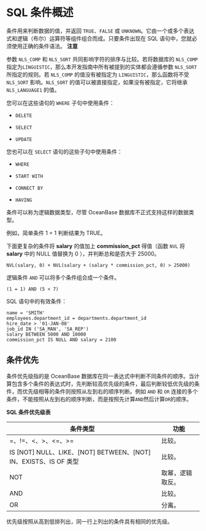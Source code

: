 SQL 条件概述 
=============================



条件用来判断数据的值，并返回 `TRUE`、`FALSE` 或 `UNKNOWN`。它由一个或多个表达式和逻辑（布尔）运算符等组件组合而成。只要条件出现在 SQL 语句中，您就必须使用正确的条件语法。
**注意**



参数 `NLS_COMP` 和 `NLS_SORT` 共同影响字符的排序与比较。若将数据库的 `NLS_COMP` 指定为`LINGUISTIC`，那么本开发指南中所有被提到的实体都会遵循参数 `NLS_SORT` 所指定的规则。若 `NLS_COMP` 的值没有被指定为 `LINGUISTIC`，那么函数将不受 `NLS_SORT` 影响。`NLS_SORT` 的值可以被直接指定，如果没有被指定，它将继承 `NLS_LANGUAGE1` 的值。

您可以在这些语句的 `WHERE` 子句中使用条件：

* `DELETE`

* `SELECT`

* `UPDATE`




您也可以在 `SELECT` 语句的这些子句中使用条件：

* `WHERE`

* `START WITH`

* `CONNECT BY`

* `HAVING`




条件可以称为逻辑数据类型，尽管 OceanBase 数据库不正式支持这样的数据类型。

例如，简单条件 1 = 1 判断结果为 TRUE。

下面更复杂的条件将 **salary** 的值加上 **commission_pct** 得值（函数 `NVL` 将 **salary** 中的 NULL 值替换为 0 ），并判断总和是否大于 25000。

    NVL(salary, 0) + NVL(salary + (salary * commission_pct, 0) > 25000)



逻辑条件 `AND` 可以将多个条件组合成一个条件。

    (1 = 1) AND (5 < 7)



SQL 语句中的有效条件：

    name = 'SMITH'
    employees.department_id = departments.department_id
    hire_date > '01-JAN-08'
    job_id IN ('SA_MAN', 'SA_REP')
    salary BETWEEN 5000 AND 10000
    commission_pct IS NULL AND salary = 2100



条件优先 
----------------

条件优先级指的是 OceanBase 数据库在同一表达式中判断不同条件的顺序。当计算包含多个条件的表达式时，先判断较高优先级的条件，最后判断较低优先级的条件，而优先级相等的条件则按照从左到右的顺序判断。例如 `AND` 和 `OR` 连接的多个条件，不能按照从左到右的顺序判断，而是按照先计算`AND`然后计算`OR`的顺序。

**SQL 条件优先级表** 


|                              条件类型                               |    功能    |
|-----------------------------------------------------------------|----------|
| =、!=、\<、\>、\<=、\>=                                              | 比较。      |
| IS \[NOT\] NULL、LIKE、\[NOT\] BETWEEN、\[NOT\] IN、EXISTS、IS OF 类型 | 比较。      |
| NOT                                                             | 取幂，逻辑取反。 |
| AND                                                             | 比较。      |
| OR                                                              | 分离。      |



优先级按照从高到低排列出，同一行上列出的条件具有相同的优先级。
